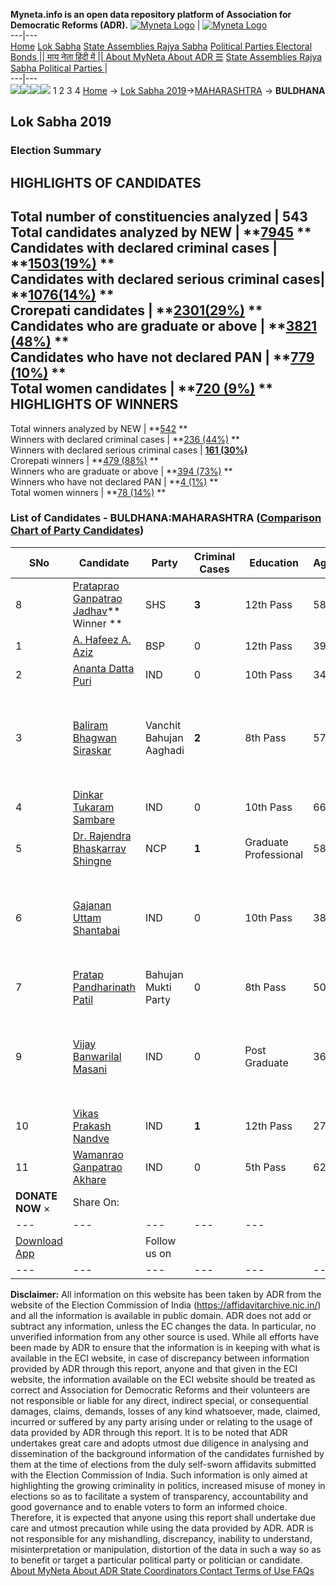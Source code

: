**Myneta.info is an open data repository platform of Association for Democratic Reforms (ADR).**
[![Myneta Logo](https://www.myneta.info/lib/img/myneta-logo.png)](https://www.myneta.info/) | [![Myneta Logo](https://www.myneta.info/lib/img/adr-logo.png)](https://adrindia.org)  
---|---  
[Home](https://www.myneta.info/) [Lok Sabha](https://www.myneta.info/#ls "Lok Sabha") [ State Assemblies ](https://www.myneta.info/#sa "State Assemblies") [Rajya Sabha](https://www.myneta.info/#rs "Rajya Sabha") [Political Parties ](https://www.myneta.info/party "Political Parties") [ Electoral Bonds ](https://www.myneta.info/electoral_bonds "Electoral Bonds") [ || माय नेता हिंदी में || ](https://translate.google.co.in/translate?prev=hp&hl=en&js=y&u=www.myneta.info&sl=en&tl=hi&history_state0=) [ About MyNeta ](https://adrindia.org/content/about-myneta) [ About ADR ](https://adrindia.org/about-adr/who-we-are) [☰](javascript:void\(0\))
[ State Assemblies ](https://www.myneta.info/#sa "State Assemblies") [ Rajya Sabha ](https://www.myneta.info/#rs "Rajya Sabha") [ Political Parties ](https://www.myneta.info/party "Political Parties")
|   
---|---  
![](https://www.myneta.info/lib/img/banner/banner-1.png)![](https://www.myneta.info/lib/img/banner/banner-2.png)![](https://www.myneta.info/lib/img/banner/banner-3.png)![](https://www.myneta.info/lib/img/banner/banner-4.png)
1  2  3  4 
[Home](https://www.myneta.info/) → [Lok Sabha 2019](https://www.myneta.info/LokSabha2019/)→[MAHARASHTRA](https://www.myneta.info/LokSabha2019/index.php?action=show_constituencies&state_id=46) → **BULDHANA**
### 
## Lok Sabha 2019
###  Election Summary 
HIGHLIGHTS OF CANDIDATES  
---  
Total number of constituencies analyzed |  543   
Total candidates analyzed by NEW | **[7945](https://www.myneta.info/LokSabha2019/index.php?action=summary&subAction=candidates_analyzed&sort=candidate#summary) **  
Candidates with declared criminal cases | **[1503(19%)](https://www.myneta.info/LokSabha2019/index.php?action=summary&subAction=crime&sort=candidate#summary) **  
Candidates with declared serious criminal cases| **[1076(14%)](https://www.myneta.info/LokSabha2019/index.php?action=summary&subAction=serious_crime&sort=candidate#summary) **  
Crorepati candidates | **[2301(29%)](https://www.myneta.info/LokSabha2019/index.php?action=summary&subAction=crorepati&sort=candidate#summary) **  
Candidates who are graduate or above | **[3821 (48%)](https://www.myneta.info/LokSabha2019/index.php?action=summary&subAction=education&sort=candidate#summary) **  
Candidates who have not declared PAN | **[779 (10%)](https://www.myneta.info/LokSabha2019/index.php?action=summary&subAction=without_pan&sort=candidate#summary) **  
Total women candidates | **[720 (9%)](https://www.myneta.info/LokSabha2019/index.php?action=summary&subAction=women_candidate&sort=candidate#summary) **  
HIGHLIGHTS OF WINNERS  
---  
Total winners analyzed by NEW | **[542](https://www.myneta.info/LokSabha2019/index.php?action=summary&subAction=winner_analyzed&sort=candidate#summary) **  
Winners with declared criminal cases | **[236 (44%)](https://www.myneta.info/LokSabha2019/index.php?action=summary&subAction=winner_crime&sort=candidate#summary) **  
Winners with declared serious criminal cases | **[161 (30%)](https://www.myneta.info/LokSabha2019/index.php?action=summary&subAction=winner_serious_crime&sort=candidate#summary)**  
Crorepati winners | **[479 (88%)](https://www.myneta.info/LokSabha2019/index.php?action=summary&subAction=winner_crorepati&sort=candidate#summary) **  
Winners who are graduate or above | **[394 (73%)](https://www.myneta.info/LokSabha2019/index.php?action=summary&subAction=winner_education&sort=candidate#summary) **  
Winners who have not declared PAN | **[4 (1%)](https://www.myneta.info/LokSabha2019/index.php?action=summary&subAction=winner_without_pan&sort=candidate#summary) **  
Total women winners | **[78 (14%)](https://www.myneta.info/LokSabha2019/index.php?action=summary&subAction=winner_women&sort=candidate#summary) **  
### List of Candidates - BULDHANA:MAHARASHTRA ([Comparison Chart of Party Candidates](https://www.myneta.info/LokSabha2019/comparisonchart.php?constituency_id=691))
SNo | Candidate| Party| Criminal Cases| Education| Age| Total Assets| Liabilities  
---|---|---|---|---|---|---|---  
8  | [Prataprao Ganpatrao Jadhav](https://www.myneta.info/LokSabha2019/candidate.php?candidate_id=5175)** Winner ** | SHS | **3** | 12th Pass| 58 | Rs 11,62,72,966 ~ 11 Crore+ | Rs 7,35,482 ~ 7 Lacs+  
1  | [A. Hafeez A. Aziz](https://www.myneta.info/LokSabha2019/candidate.php?candidate_id=6542) | BSP | 0 | 12th Pass| 39 | Rs 11,66,769 ~ 11 Lacs+ | Rs 7,00,000 ~ 7 Lacs+  
2  | [Ananta Datta Puri](https://www.myneta.info/LokSabha2019/candidate.php?candidate_id=6538) | IND | 0 | 10th Pass| 34 | Rs 16,99,000 ~ 16 Lacs+ | Rs 40,000 ~ 40 Thou+  
3  | [Baliram Bhagwan Siraskar](https://www.myneta.info/LokSabha2019/candidate.php?candidate_id=4992) | Vanchit Bahujan Aaghadi | **2** | 8th Pass| 57 | ![](https://myneta.info/image_v2.php?myneta_folder=LokSabha2019&candidate_id=4992&col=ta) | ![](https://myneta.info/image_v2.php?myneta_folder=LokSabha2019&candidate_id=4992&col=lia)  
4  | [Dinkar Tukaram Sambare](https://www.myneta.info/LokSabha2019/candidate.php?candidate_id=6539) | IND | 0 | 10th Pass| 66 | Rs 3,19,62,000 ~ 3 Crore+ | Rs 0 ~   
5  | [Dr. Rajendra Bhaskarrav Shingne](https://www.myneta.info/LokSabha2019/candidate.php?candidate_id=5472) | NCP | **1** | Graduate Professional| 58 | Rs 9,53,50,365 ~ 9 Crore+ | Rs 2,19,40,000 ~ 2 Crore+  
6  | [Gajanan Uttam Shantabai](https://www.myneta.info/LokSabha2019/candidate.php?candidate_id=6540) | IND | 0 | 10th Pass| 38 | ![](https://myneta.info/image_v2.php?myneta_folder=LokSabha2019&candidate_id=6540&col=ta) | ![](https://myneta.info/image_v2.php?myneta_folder=LokSabha2019&candidate_id=6540&col=lia)  
7  | [Pratap Pandharinath Patil](https://www.myneta.info/LokSabha2019/candidate.php?candidate_id=6544) | Bahujan Mukti Party | 0 | 8th Pass| 50 | Rs 49,96,000 ~ 49 Lacs+ | Rs 0 ~   
9  | [Vijay Banwarilal Masani](https://www.myneta.info/LokSabha2019/candidate.php?candidate_id=5174) | IND | 0 | Post Graduate| 36 | ![](https://myneta.info/image_v2.php?myneta_folder=LokSabha2019&candidate_id=5174&col=ta) | ![](https://myneta.info/image_v2.php?myneta_folder=LokSabha2019&candidate_id=5174&col=lia)  
10  | [Vikas Prakash Nandve](https://www.myneta.info/LokSabha2019/candidate.php?candidate_id=6541) | IND | **1** | 12th Pass| 27 | Nil | Rs 0 ~   
11  | [Wamanrao Ganpatrao Akhare](https://www.myneta.info/LokSabha2019/candidate.php?candidate_id=5173) | IND | 0 | 5th Pass| 62 | Rs 35,25,622 ~ 35 Lacs+ | Rs 0 ~   
|  **DONATE NOW** × |  Share On:  | [](https://api.whatsapp.com/send?text=https%3A%2F%2Fmyneta.info%2Fpunjab2022%2Findex.php%3Faction%3Dshow_constituencies%26state_id%3D19) | [](https://www.facebook.com/sharer/sharer.php?u=https%3A%2F%2Fmyneta.info%2Fpunjab2022%2Findex.php%3Faction%3Dshow_constituencies%26state_id%3D19) | [](https://twitter.com/share?url=https%3A%2F%2Fmyneta.info%2Fpunjab2022%2Findex.php%3Faction%3Dshow_constituencies%26state_id%3D19)  
---|---|---|---|---  
| [ Download App ](https://play.google.com/store/apps/details?id=com.webrosoft.myneta1&pcampaignid=pcampaignidMKT-Other-global-all-co-prtnr-py-PartBadge-Mar2515-1) | [](https://play.google.com/store/apps/details?id=com.webrosoft.myneta1&pcampaignid=pcampaignidMKT-Other-global-all-co-prtnr-py-PartBadge-Mar2515-1) |  Follow us on  | [](https://www.facebook.com/adrindia.org/) | [](https://twitter.com/adrspeaks) | [](https://groups.google.com/g/national-election-watch?hl=en&pli=1) | [](https://www.instagram.com/adrspeaks/) | [](https://www.youtube.com/user/adrspeaks) | [](https://sharechat.com/profile/adrspeaks)  
---|---|---|---|---|---|---|---|---  
**Disclaimer:** All information on this website has been taken by ADR from the website of the Election Commission of India (https://affidavitarchive.nic.in/) and all the information is available in public domain. ADR does not add or subtract any information, unless the EC changes the data. In particular, no unverified information from any other source is used. While all efforts have been made by ADR to ensure that the information is in keeping with what is available in the ECI website, in case of discrepancy between information provided by ADR through this report, anyone and that given in the ECI website, the information available on the ECI website should be treated as correct and Association for Democratic Reforms and their volunteers are not responsible or liable for any direct, indirect special, or consequential damages, claims, demands, losses of any kind whatsoever, made, claimed, incurred or suffered by any party arising under or relating to the usage of data provided by ADR through this report. It is to be noted that ADR undertakes great care and adopts utmost due diligence in analysing and dissemination of the background information of the candidates furnished by them at the time of elections from the duly self-sworn affidavits submitted with the Election Commission of India. Such information is only aimed at highlighting the growing criminality in politics, increased misuse of money in elections so as to facilitate a system of transparency, accountability and good governance and to enable voters to form an informed choice. Therefore, it is expected that anyone using this report shall undertake due care and utmost precaution while using the data provided by ADR. ADR is not responsible for any mishandling, discrepancy, inability to understand, misinterpretation or manipulation, distortion of the data in such a way so as to benefit or target a particular political party or politician or candidate. 
[ About MyNeta ](https://adrindia.org/content/about-myneta) [ About ADR ](https://adrindia.org/about-adr/who-we-are) [ State Coordinators ](https://adrindia.org/about-adr/state-coordinators) [ Contact ](https://adrindia.org/contact-us) [ Terms of Use ](https://adrindia.org/content/adr-terms-use) [ FAQs ](https://adrindia.org/content/faqs)
